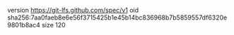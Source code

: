 version https://git-lfs.github.com/spec/v1
oid sha256:7aa0faeb8e6e56f3715425b1e45b14bc836968b7b5859557df6320e9801b8ac4
size 120
